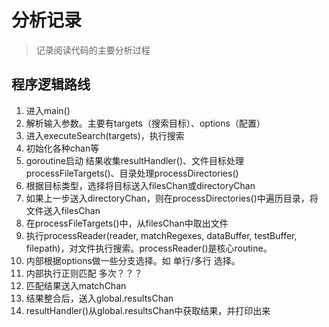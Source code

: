 # 分析记录
> 记录阅读代码的主要分析过程

## 程序逻辑路线
1. 进入main()
2. 解析输入参数。主要有targets（搜索目标）、options（配置）
3. 进入executeSearch(targets)，执行搜索
4. 初始化各种chan等
5. goroutine启动 结果收集resultHandler()、文件目标处理processFileTargets()、目录处理processDirectories()
6. 根据目标类型，选择将目标送入filesChan或directoryChan
7. 如果上一步送入directoryChan，则在processDirectories()中遍历目录，将文件送入filesChan
8. 在processFileTargets()中，从filesChan中取出文件
9. 执行processReader(reader, matchRegexes, dataBuffer, testBuffer, filepath)，对文件执行搜索。processReader()是核心routine。
10. 内部根据options做一些分支选择。如 单行/多行 选择。
11. 内部执行正则匹配 多次？？？
12. 匹配结果送入matchChan
13. 结果整合后，送入global.resultsChan
14. resultHandler()从global.resultsChan中获取结果，并打印出来

